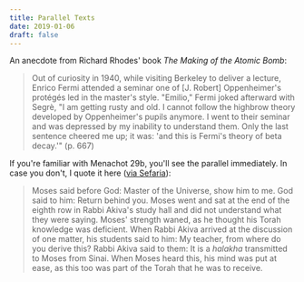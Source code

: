 ```yaml
---
title: Parallel Texts
date: 2019-01-06
draft: false
---
```


An anecdote from Richard Rhodes' book *The Making of the Atomic Bomb*:

> Out of curiosity in 1940, while visiting Berkeley to deliver a
> lecture, Enrico Fermi attended a seminar one of \[J. Robert\]
> Oppenheimer's protégés led in the master's style. "Emilio," Fermi
> joked afterward with Segrè, "I am getting rusty and old. I cannot
> follow the highbrow theory developed by Oppenheimer's pupils anymore.
> I went to their seminar and was depressed by my inability to
> understand them. Only the last sentence cheered me up; it was: 'and
> this is Fermi's theory of beta decay.'" (p. 667)

If you're familiar with Menachot 29b, you'll see the parallel
immediately. In case you don't, I quote it here ([via
Sefaria](https://www.sefaria.org.il/Menachot.29b.4?lang=bi&with=all&lang2=en)):

> Moses said before God: Master of the Universe, show him to me. God
> said to him: Return behind you. Moses went and sat at the end of the
> eighth row in Rabbi Akiva's study hall and did not understand what
> they were saying. Moses' strength waned, as he thought his Torah
> knowledge was deficient. When Rabbi Akiva arrived at the discussion of
> one matter, his students said to him: My teacher, from where do you
> derive this? Rabbi Akiva said to them: It is a *halakha* transmitted
> to Moses from Sinai. When Moses heard this, his mind was put at ease,
> as this too was part of the Torah that he was to receive.
